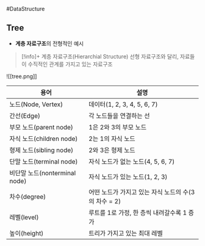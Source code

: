 #DataStructure 

## Tree
+ **계층 자료구조**의 전형적인 예시

> [!info]+ 계층 자료구조(Hierarchial Structure)
> 선형 자료구조와 달리, 자료들이 수직적인 관계를 가지고 있는 자료구조

![[tree.png]]

| 용어                       | 설명                                |
| ------------------------ | --------------------------------- |
| 노드(Node, Vertex)         | 데이터(1, 2, 3, 4, 5, 6, 7)          |
| 간선(Edge)                 | 각 노드들을 연결하는 선                     |
| 부모 노드(parent node)       | 1은 2와 3의 부모 노드                    |
| 자식 노드(children node)     | 2는 1의 자식 노드                       |
| 형제 노드(sibling node)      | 2와 3은 형제 노드                       |
| 단말 노드(terminal node)     | 자식 노드가 없는 노드(4, 5, 6, 7)          |
| 비단말 노드(nonterminal node) | 자식 노드가 있는 노드(1, 2, 3)             |
| 차수(degree)               | 어떤 노드가 가지고 있는 자식 노드의 수(3의 차수 = 2) |
| 레벨(level)                | 루트를 1로 가정, 한 층씩 내려갈수록 1 증가        |
| 높이(height)               | 트리가 가지고 있는 최대 레벨                  |

